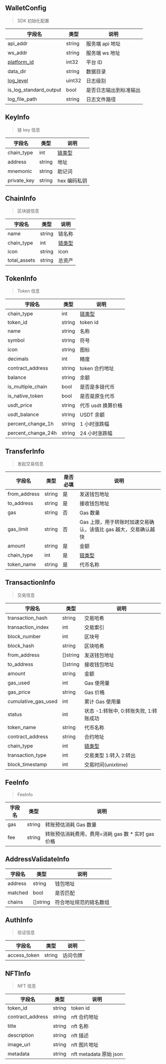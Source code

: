 ## WalletConfig

> SDK 初始化配置

| 字段名                                    | 类型   | 说明                   |
| ----------------------------------------- | ------ | ---------------------- |
| api_addr                                  | string | 服务端 api 地址        |
| ws_addr                                   | string | 服务端 ws 地址         |
| [platform_id](/common/enum.md#platformid) | int32  | 平台 ID                |
| data_dir                                  | string | 数据目录               |
| [log_level](/common/enum.md#loglevel)     | uint32 | 日志级别               |
| is_log_standard_output                    | bool   | 是否日志输出到标准输出 |
| log_file_path                             | string | 日志文件路径           |

## KeyInfo

> 链 key 信息

| 字段名      | 类型   | 说明                                |
| ----------- | ------ | ----------------------------------- |
| chain_type  | int    | [链类型](/common/enum.md#chainType) |
| address     | string | 地址                                |
| mnemonic    | string | 助记词                              |
| private_key | string | hex 编码私钥                        |

## ChainInfo

> 区块链信息

| 字段名       | 类型   | 说明                                |
| ------------ | ------ | ----------------------------------- |
| name         | string | 链名称                              |
| chain_type   | int    | [链类型](/common/enum.md#chainType) |
| icon         | string | icon                                |
| total_assets | string | 总资产                              |

## TokenInfo

> Token 信息

| 字段名             | 类型   | 说明                                |
| ------------------ | ------ | ----------------------------------- |
| chain_type         | int    | [链类型](/common/enum.md#chainType) |
| token_id           | string | token id                            |
| name               | string | 名称                                |
| symbol             | string | 符号                                |
| icon               | string | 图标                                |
| decimals           | int    | 精度                                |
| contract_address   | string | token 合约地址                      |
| balance            | string | 余额                                |
| is_multiple_chain  | bool   | 是否是多链代币                      |
| is_native_token    | bool   | 是否是原生代币                      |
| usdt_price         | string | 代币 usdt 换算价格                  |
| usdt_balance       | string | USDT 余额                           |
| percent_change_1h  | string | 1 小时涨跌幅                        |
| percent_change_24h | string | 24 小时涨跌幅                       |

## TransferInfo

> 发起交易信息

| 字段名       | 类型   | 是否必填 | 说明                                                            |
| ------------ | ------ | -------- | --------------------------------------------------------------- |
| from_address | string | 是       | 发送钱包地址                                                    |
| to_address   | string | 是       | 接收钱包地址                                                    |
| gas          | string | 否       | Gas 数量                                                        |
| gas_limit    | string | 否       | Gas 上限，用于转账时加速交易确认，该值比 gas 越大，交易确认越快 |
| amount       | string | 是       | 金额                                                            |
| chain_type   | int    | 是       | [链类型](/common/enum.md#chainType)                             |
| token_name   | string | 是       | 代币名称                                                        |

## TransactionInfo

> 交易信息

| 字段名              | 类型     | 说明                                   |
| ------------------- | -------- | -------------------------------------- |
| transaction_hash    | string   | 交易哈希                               |
| transaction_index   | int      | 交易索引                               |
| block_number        | int      | 区块号                                 |
| block_hash          | string   | 区块哈希                               |
| from_address        | []string | 发送钱包地址                           |
| to_address          | []string | 接收钱包地址                           |
| amount              | string   | 金额                                   |
| gas_used            | int      | Gas 使用量                             |
| gas_price           | string   | Gas 价格                               |
| cumulative_gas_used | int      | 累计 Gas 使用量                        |
| status              | int      | 状态 -1:转账中, 0:转账失败, 1:转账成功 |
| token_name          | string   | 代币名称                               |
| contract_address    | string   | 合约地址                               |
| chain_type          | int      | [链类型](/common/enum.md#chainType)    |
| transaction_type    | int      | 交易类型 1:转入 2:转出                 |
| block_timestamp     | int      | 交易时间(unixtime)                     |

## FeeInfo

> FeeInfo

| 字段名 | 类型   | 说明                                                |
| ------ | ------ | --------------------------------------------------- |
| gas    | string | 转账预估消耗 Gas 数量                               |
| fee    | string | 转账预估消耗费用，费用=消耗 gas 数 \* 实时 gas 价格 |

## AddressValidateInfo

| 字段名  | 类型     | 说明                   |
| ------- | -------- | ---------------------- |
| address | string   | 钱包地址               |
| matched | bool     | 是否匹配               |
| chains  | []string | 符合地址规范的链名数组 |

## AuthInfo

> 验证信息

| 字段名       | 类型   | 说明     |
| ------------ | ------ | -------- |
| access_token | string | 访问令牌 |

## NFTInfo

> NFT 信息

| 字段名           | 类型   | 说明                   |
| ---------------- | ------ | ---------------------- |
| token_id         | string | token id               |
| contract_address | string | nft 合约地址           |
| title            | string | nft 名称               |
| description      | string | nft 描述               |
| image_url        | string | nft 图片地址           |
| metadata         | string | nft metadata 原始 json |
